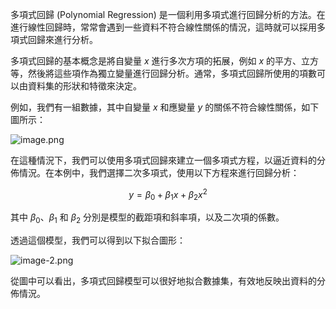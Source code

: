 多項式回歸 (Polynomial Regression) 是一個利用多項式進行回歸分析的方法。在進行線性回歸時，常常會遇到一些資料不符合線性關係的情況，這時就可以採用多項式回歸來進行分析。

多項式回歸的基本概念是將自變量 $x$ 進行多次方項的拓展，例如 $x$ 的平方、立方等，然後將這些項作為獨立變量進行回歸分析。通常，多項式回歸所使用的項數可以由資料集的形狀和特徵來決定。

例如，我們有一組數據，其中自變量 $x$ 和應變量 $y$ 的關係不符合線性關係，如下圖所示：

![image.png](attachment:image.png)

在這種情況下，我們可以使用多項式回歸來建立一個多項式方程，以逼近資料的分佈情況。在本例中，我們選擇二次多項式，使用以下方程來進行回歸分析：

$$
y = \beta_0 + \beta_1 x + \beta_2 x^2
$$

其中 $\beta_0$、$\beta_1$ 和 $\beta_2$ 分別是模型的截距項和斜率項，以及二次項的係數。

透過這個模型，我們可以得到以下拟合圖形：

![image-2.png](attachment:image-2.png)

從圖中可以看出，多項式回歸模型可以很好地拟合數據集，有效地反映出資料的分佈情況。